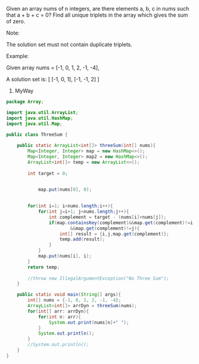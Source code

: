 Given an array nums of n integers, are there elements a, b, c in nums such that a + b + c = 0? Find all unique triplets in the array which gives the sum of zero.

Note:

The solution set must not contain duplicate triplets.

Example:

Given array nums = [-1, 0, 1, 2, -1, -4],

A solution set is:
[
  [-1, 0, 1],
  [-1, -1, 2]
]

1. MyWay
```java
package Array;

import java.util.ArrayList;
import java.util.HashMap;
import java.util.Map;

public class ThreeSum {
	
	public static ArrayList<int[]> threeSum(int[] nums){
		Map<Integer, Integer> map = new HashMap<>();
		Map<Integer, Integer> map2 = new HashMap<>();
		ArrayList<int[]> temp = new ArrayList<>();
		
		int target = 0;
		

			map.put(nums[0], 0);

		
		for(int i=1; i<nums.length;i++){
			for(int j=i+1; j<nums.length;j++){
				int complement = target - (nums[i]+nums[j]);
				if(map.containsKey(complement)&&map.get(complement)!=i
						&&map.get(complement)!=j){
					int[] result = {i,j,map.get(complement)};
					temp.add(result);					
				}
			}
			map.put(nums[i], i);
		}
		return temp;
		
		//throw new IllegalArgumentException("No Three Sum");
	}

	public static void main(String[] args){
		int[] nums = {-1, 0, 1, 2, -1, -4};
		ArrayList<int[]> arrDyn = threeSum(nums);
		for(int[] arr: arrDyn){
			for(int n: arr){
				System.out.print(nums[n]+" ");
			}
			System.out.println();
		}
		//System.out.println();
	}
}
```
